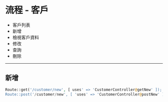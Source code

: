 # 流程 - 客戶

* 客戶列表
* 新增 
* 檢視客戶資料
* 修改
* 查詢
* 刪除

***

## 新增
```php
Route::get('/customer/new', [ uses' => 'CustomerController@getNew' ]);
Route::post('/customer/new', [ 'uses' => 'CustomerController@postNew' ]);
```
